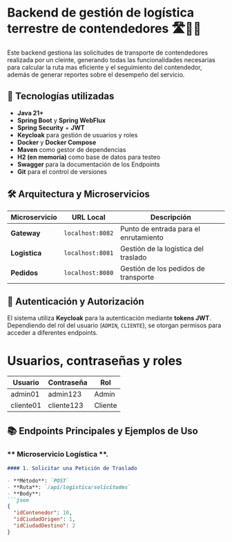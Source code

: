 # Backend de gestión de logística terrestre de contendedores 🛣️🚚📍

Este backend gestiona las solicitudes de transporte de contendedores realizada por un cleinte, generando todas las funcionalidades necesarias para calcular la ruta mas eficiente y el seguimiento del contendedor, además de generar reportes sobre el desempeño del servicio.

## 🧪 Tecnologías utilizadas

- **Java 21+**
- **Spring Boot** y **Spring WebFlux**
- **Spring Security** + **JWT**
- **Keycloak** para gestión de usuarios y roles
- **Docker** y **Docker Compose**
- **Maven** como gestor de dependencias
- **H2 (en memoria)** como base de datos para testeo
- **Swagger** para la documentación de los Endpoints
- **Git** para el control de versiones

## 🛠️ Arquitectura y Microservicios

| Microservicio     | URL Local         | Descripción                                 |
|-------------------|-------------------|---------------------------------------------|
| **Gateway**       | `localhost:8082`  | Punto de entrada para el enrutamiento       |
| **Logistica**     | `localhost:8081`  | Gestión de la logistica del traslado        |
| **Pedidos**       | `localhost:8080`  | Gestión de los pedidos de transporte        |

## 🔑 Autenticación y Autorización

El sistema utiliza **Keycloak** para la autenticación mediante **tokens JWT**. Dependiendo del rol del usuario (`ADMIN`, `CLIENTE`), se otorgan permisos para acceder a diferentes endpoints.

# Usuarios, contraseñas y roles

| Usuario  | Contraseña         | Rol      |
|----------|--------------------|----------|
| admin01  | admin123           | Admin    |
| cliente01| cliente123         | Cliente  |

## 📚 Endpoints Principales y Ejemplos de Uso

### ** Microservicio Logística **.

```markdown
#### 1. Solicitar una Petición de Traslado

- **Método**: `POST`
- **Ruta**: `/api/logistica/solicitudes`
- **Body**:
```json
{
  "idContenedor": 10,
  "idCiudadOrigen": 1,
  "idCiudadDestino": 2
}


